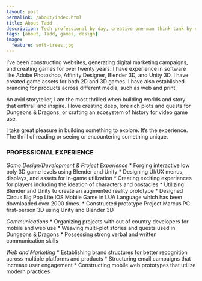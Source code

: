 ```yaml
---
layout: post
permalink: /about/index.html
title: About Tadd
description: Tech professional by day, creative one-man think tank by night. 
tags: [about, Tadd, games, design]
image:
  feature: soft-trees.jpg
---
```


I’ve been constructing websites, generating digital marketing campaigns, and creating games for over twenty years. I have experience in software like Adobe Photoshop, Affinity Designer, Blender 3D, and Unity 3D. I have created game assets for both 2D and 3D games. I have also established branding for products across different media, such as web and print.

An avid storyteller, I am the most thrilled when building worlds and story that enthrall and inspire. I love creating deep, lore rich plots and quests for Dungeons & Dragons, or crafting an ecosystem of history for video game use.

I take great pleasure in building something to explore. It’s the experience. The thrill of reading or seeing or encountering something unique.

### PROFESSIONAL EXPERIENCE

_Game Design/Development & Project Experience_
­* Forging interactive low poly 3D game levels using Blender and Unity
­* Designing UI/UX menus, displays, and assets for in-game utilization
­* Creating exciting experiences for players including the ideation of characters and obstacles
­* Utilizing Blender and Unity to create an augmented reality prototype
­* Designed Circus Big Pop Lite iOS Mobile Game in LUA Language which has been downloaded over 2000 times.
­* Constructed prototype Project Marcus PC first-person 3D using Unity and Blender 3D

_Communications_
­* Organizing projects with out of country developers for mobile and web use
­* Weaving multi-plot stories and quests used in Dungeons & Dragons
­* Possessing strong verbal and written communication skills

_Web and Marketing_
­* Establishing brand structures for better recognition across multiple platforms and products
­* Structuring email campaigns that increase user engagement
­* Constructing mobile web prototypes that utilize modern practices
 